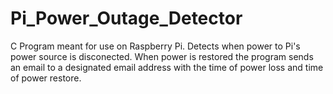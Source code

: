# Pi_Power_Outage_Detector
C Program meant for use on Raspberry Pi.  Detects when power to Pi's power source is disconected.  When power is restored the program sends an email to a designated email address with the time of power loss and time of power restore. 
